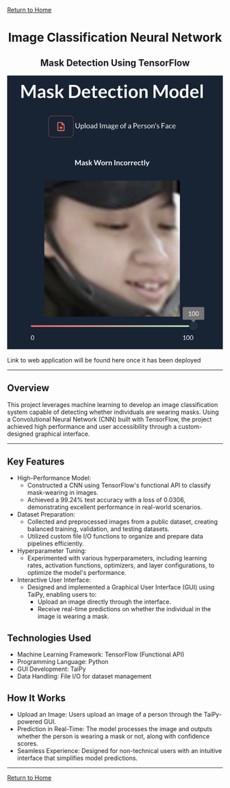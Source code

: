 [Return to Home](https://04mscott.github.io/)

<center><h1>Image Classification Neural Network</h1></center>
<center><h2>Mask Detection Using TensorFlow</h2></center>

<img src="assets/imgs/incorrect_mask.png" class="img-responsive" alt=""> </div>

Link to web application will be found here once it has been deployed

---

## Overview
This project leverages machine learning to develop an image classification system capable of detecting whether individuals are wearing masks. Using a Convolutional Neural Network (CNN) built with TensorFlow, the project achieved high performance and user accessibility through a custom-designed graphical interface.

---

## Key Features
+ High-Performance Model:
  - Constructed a CNN using TensorFlow's functional API to classify mask-wearing in images.
  - Achieved a 99.24% test accuracy with a loss of 0.0306, demonstrating excellent performance in real-world scenarios.
+ Dataset Preparation:
  - Collected and preprocessed images from a public dataset, creating balanced training, validation, and testing datasets.
  - Utilized custom file I/O functions to organize and prepare data pipelines efficiently.
+ Hyperparameter Tuning:
  - Experimented with various hyperparameters, including learning rates, activation functions, optimizers, and layer configurations, to optimize the model's performance.
+ Interactive User Interface:
  - Designed and implemented a Graphical User Interface (GUI) using TaiPy, enabling users to:
    - Upload an image directly through the interface.
    - Receive real-time predictions on whether the individual in the image is wearing a mask.
## Technologies Used
+ Machine Learning Framework: TensorFlow (Functional API)
+ Programming Language: Python
+ GUI Development: TaiPy
+ Data Handling: File I/O for dataset management
## How It Works
+ Upload an Image: Users upload an image of a person through the TaiPy-powered GUI.
+ Prediction in Real-Time: The model processes the image and outputs whether the person is wearing a mask or not, along with confidence scores.
+ Seamless Experience: Designed for non-technical users with an intuitive interface that simplifies model predictions.

---
[Return to Home](https://04mscott.github.io/)
